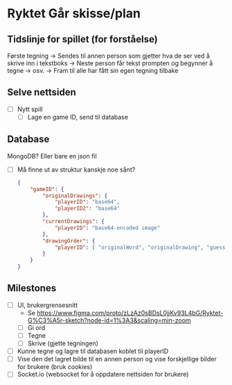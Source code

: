 # Ryktet Går skisse/plan

## Tidslinje for spillet (for forståelse)

Første tegning -> Sendes til annen person som gjetter hva de ser ved å skrive inn i tekstboks -> Neste person får tekst prompten og begynner å tegne -> osv. -> Fram til alle har fått sin egen tegning tilbake

## Selve nettsiden

- [ ] Nytt spill
  - [ ] Lage en game ID, send til database

## Database

MongoDB? Eller bare en json fil

- [ ] Må finne ut av struktur kanskje noe sånt?

    ```json
    {
        "gameID": {
            "originalDrawings": {
                "playerID": "base64",
                "playerID2": "base64"
            },
            "currentDrawings": {
                "playerID": "base64-encoded image"
            },
            "drawingOrder": {
                "playerID": [ "originalWord", "originalDrawing", "guess1", "drawing1", "guess2", "drawing2", "guess3", "drawing3", "guess4", "drawing4" ]
            }
        }
    }
    ```

## Milestones

- [ ] UI, brukergrensesnitt
  - Se <https://www.figma.com/proto/zLzAz0sBDsL0jjKv93L4bG/Ryktet-G%C3%A5r-sketch?node-id=1%3A3&scaling=min-zoom>
  - [ ] Gi ord
  - [ ] Tegne
  - [ ] Skrive (gjette tegningen)
- [ ] Kunne tegne og lagre til databasen koblet til playerID
- [ ] Vise den det lagret bilde til en annen person og vise forskjellige bilder for brukere (bruk cookies)
- [ ] Socket.io (websocket for å oppdatere nettsiden for brukere)
